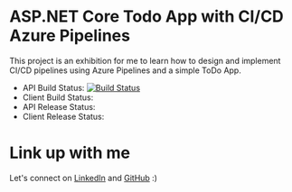 # ASP.NET Core Todo App with CI/CD Azure Pipelines

This project is an exhibition for me to learn how to design and implement CI/CD pipelines using Azure Pipelines and a simple ToDo App.

- API Build Status: [![Build Status](https://dev.azure.com/jbootcamp/DevOps%20Project/_apis/build/status%2FGithub%2FJabdel4.Simple-AspNetCore-Angular-TodoApp.Build-api?branchName=feature%2Ftodo-api)](https://dev.azure.com/jbootcamp/DevOps%20Project/_build/latest?definitionId=5&branchName=feature%2Ftodo-api)
- Client Build Status:
- API Release Status:
- Client Release Status:

# Link up with me

Let's connect on [LinkedIn](https://linkedin.com/in/joris-alima) and [GitHub](https://github.com/Jabdel4/) :)